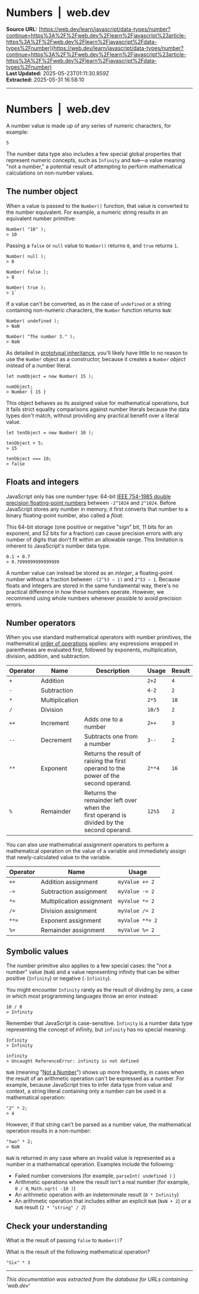 # Numbers  |  web.dev

**Source URL:** [https://web.dev/learn/javascript/data-types/number?continue=https%3A%2F%2Fweb.dev%2Flearn%2Fjavascript%23article-https%3A%2F%2Fweb.dev%2Flearn%2Fjavascript%2Fdata-types%2Fnumber](https://web.dev/learn/javascript/data-types/number?continue=https%3A%2F%2Fweb.dev%2Flearn%2Fjavascript%23article-https%3A%2F%2Fweb.dev%2Flearn%2Fjavascript%2Fdata-types%2Fnumber)  
**Last Updated:** 2025-05-23T01:11:30.859Z  
**Extracted:** 2025-05-31 16:58:10

---

# Numbers  |  web.dev

A number value is made up of any series of numeric characters, for example:

```
5
```

The number data type also includes a few special global properties that represent numeric concepts, such as `Infinity` and `NaN`—a value meaning "not a number," a potential result of attempting to perform mathematical calculations on non-number values.

## The number object

When a value is passed to the `Number()` function, that value is converted to the number equivalent. For example, a numeric string results in an equivalent number primitive:

```
Number( "10" );
> 10
```

Passing a `false` or `null` value to `Number()` returns `0`, and `true` returns `1`.

```
Number( null );
> 0

Number( false );
> 0

Number( true );
> 1`
```

If a value can't be converted, as in the case of `undefined` or a string containing non-numeric characters, the `Number` function returns `NaN`:

```
Number( undefined );
> NaN

Number( "The number 3." );
> NaN
```

As detailed in [prototypal inheritance](https://web.dev/learn/javascript/appendix#prototyal-inheritance), you'll likely have little to no reason to use the `Number` object as a constructor, because it creates a `Number` _object_ instead of a number literal.

```
let numObject = new Number( 15 );

numObject;
> Number { 15 }
```

This object behaves as its assigned value for mathematical operations, but it fails strict equality comparisons against number literals because the data types don't match, without providing any practical benefit over a literal value.

```
let tenObject = new Number( 10 );

tenObject + 5;
> 15

tenObject === 10;
> false
```

## Floats and integers

JavaScript only has one number type: 64-bit [IEEE 754-1985 double precision floating-point numbers](https://en.wikipedia.org/wiki/IEEE_754-1985) between `-2^1024` and `2^1024`. Before JavaScript stores any number in memory, it first converts that number to a binary floating-point number, also called a _float_.

This 64-bit storage (one positive or negative "sign" bit, 11 bits for an exponent, and 52 bits for a fraction) can cause precision errors with any number of digits that don't fit within an allowable range. This limitation is inherent to JavaScript's number data type.

```
0.1 + 0.7
> 0.7999999999999999
```

A number value can instead be stored as an _integer_, a floating-point number without a fraction between `-(2^53 − 1)` and `2^53 − 1`. Because floats and integers are stored in the same fundamental way, there's no practical difference in how these numbers operate. However, we recommend using whole numbers whenever possible to avoid precision errors.

## Number operators

When you use standard mathematical operators with number primitives, the mathematical [order of operations](https://en.wikipedia.org/wiki/Order_of_operations) applies: any expressions wrapped in parentheses are evaluated first, followed by exponents, multiplication, division, addition, and subtraction.

| Operator | Name | Description | Usage | Result |
| --- | --- | --- | --- | --- |
| `+` | Addition |     | `2+2` | `4` |
| `-` | Subtraction |     | `4-2` | `2` |
| `*` | Multiplication |     | `2*5` | `10` |
| `/` | Division |     | `10/5` | `2` |
| `++` | Increment | Adds one to a number | `2++` | `3` |
| `--` | Decrement | Subtracts one from a number | `3--` | `2` |
| `**` | Exponent | Returns the result of raising the first  <br>operand to the power of the second operand. | `2**4` | `16` |
| `%` | Remainder | Returns the remainder left over when the  <br>first operand is divided by the second operand. | `12%5` | `2` |

You can also use mathematical assignment operators to perform a mathematical operation on the value of a variable and immediately assign that newly-calculated value to the variable.

| Operator | Name | Usage |
| --- | --- | --- |
| `+=` | Addition assignment | `myValue += 2` |
| `-=` | Subtraction assignment | `myValue -= 2` |
| `*=` | Multiplication assignment | `myValue *= 2` |
| `/=` | Division assignment | `myValue /= 2` |
| `**=` | Exponent assignment | `myValue **= 2` |
| `%=` | Remainder assignment | `myValue %= 2` |

## Symbolic values

The number primitive also applies to a few special cases: the "not a number" value (`NaN`) and a value representing infinity that can be either positive (`Infinity`) or negative (`-Infinity`).

You might encounter `Infinity` rarely as the result of dividing by zero, a case in which most programming languages throw an error instead:

```
10 / 0
> Infinity
```

Remember that JavaScript is case-sensitive. `Infinity` is a number data type representing the concept of infinity, but `infinity` has no special meaning:

```
Infinity
> Infinity

infinity
> Uncaught ReferenceError: infinity is not defined
```

`NaN` (meaning "[Not a Number](https://en.wikipedia.org/wiki/IEEE_754-1985#NaN)") shows up more frequently, in cases when the result of an arithmetic operation can't be expressed as a number. For example, because JavaScript tries to infer data type from value and context, a string literal containing only a number can be used in a mathematical operation:

```
"2" * 2;
> 4
```

However, if that string can't be parsed as a number value, the mathematical operation results in a non-number:

```
"two" * 2;
> NaN
```

`NaN` is returned in any case where an invalid value is represented as a number in a mathematical operation. Examples include the following:

*   Failed number conversions (for example, `parseInt( undefined )` )
*   Arithmetic operations where the result isn't a real number (for example, `0 / 0`, `Math.sqrt( -10 )`)
*   An arithmetic operation with an indeterminate result (`0 * Infinity`)
*   An arithmetic operation that includes either an explicit `NaN` (`NaN + 2`) or a `NaN` result (`2 * "string" / 2`)

## Check your understanding

What is the result of passing `false` to `Number()`?

What is the result of the following mathematical operation?

`"Six" * 3`

---

*This documentation was extracted from the database for URLs containing 'web.dev'*
